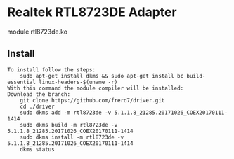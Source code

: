 # Realtek RTL8723DE Adapter 

module rtl8723de.ko

## Install
	To install follow the steps:
		sudo apt-get install dkms && sudo apt-get install bc build-essential linux-headers-$(uname -r)
	With this command the module compiler will be installed:
	Download the branch:
		git clone https://github.com/frerd7/driver.git
		cd ./driver
		sudo dkms add -m rtl8723de -v 5.1.1.8_21285.20171026_COEX20170111-1414
		sudo dkms build -m rtl8723de -v 5.1.1.8_21285.20171026_COEX20170111-1414
		sudo dkms install -m rtl8723de -v 5.1.1.8_21285.20171026_COEX20170111-1414
		dkms status
